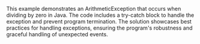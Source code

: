 This example demonstrates an ArithmeticException that occurs when dividing by zero in Java.  The code includes a try-catch block to handle the exception and prevent program termination.  The solution showcases best practices for handling exceptions, ensuring the program's robustness and graceful handling of unexpected events.